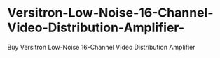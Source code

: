 # Versitron-Low-Noise-16-Channel-Video-Distribution-Amplifier-
Buy Versitron Low-Noise 16-Channel Video Distribution Amplifier 
